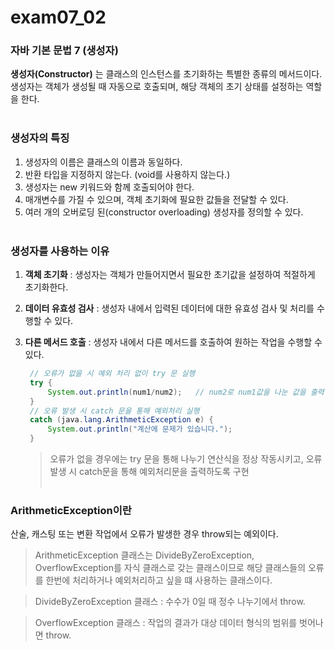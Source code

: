 # exam07_02

### **자바 기본 문법 7 (생성자)**
**생성자(Constructor)** 는 클래스의 인스턴스를 초기화하는 특별한 종류의 메서드이다. 생성자는 객체가 생성될 때 자동으로 호출되며, 해당 객체의 초기 상태를 설정하는 역할을 한다. 
<br></br>

### **생성자의 특징**
1. 생성자의 이름은 클래스의 이름과 동일하다. 
2. 반환 타입을 지정하지 않는다. (void를 사용하지 않는다.)
3. 생성자는 new 키워드와 함께 호출되어야 한다. 
4. 매개변수를 가질 수 있으며, 객체 초기화에 필요한 값들을 전달할 수 있다. 
5. 여러 개의 오버로딩 된(constructor overloading) 생성자를 정의할 수 있다.
<br></br>

### **생성자를 사용하는 이유**
1. **객체 초기화** : 생성자는 객체가 만들어지면서 필요한 초기값을 설정하여 적절하게 초기화한다.
2. **데이터 유효성 검사** : 생성자 내에서 입력된 데이터에 대한 유효성 검사 및 처리를 수행할 수 있다. 
3. **다른 메서드 호출** : 생성자 내에서 다른 메서드를 호출하여 원하는 작업을 수행할 수 있다. 






   ```java
    // 오류가 없을 시 예외 처리 없이 try 문 실행
    try {
        System.out.println(num1/num2);   // num2로 num1값을 나눈 값을 출력
    }
    // 오류 발생 시 catch 문을 통해 예외처리 실행
    catch (java.lang.ArithmeticException e) {
        System.out.println("계산에 문제가 있습니다.");
    }
   ```

   > 오류가 없을 경우에는 try 문을 통해 나누기 연산식을 정상 작동시키고, 오류 발생 시 catch문을 통해 예외처리문을 출력하도록 구현
<br></br>

### **ArithmeticException이란**
산술, 캐스팅 또는 변환 작업에서 오류가 발생한 경우 throw되는 예외이다.
> ArithmeticException 클래스는 DivideByZeroException, OverflowException를 자식 클래스로 갖는 클래스이므로 해당 클래스들의 오류를 한번에 처리하거나 예외처리하고 싶을 떄 사용하는 클래스이다.

> DivideByZeroException 클래스 : 수수가 0일 때 정수 나누기에서 throw.

> OverflowException 클래스 : 작업의 결과가 대상 데이터 형식의 범위를 벗어나면 throw.